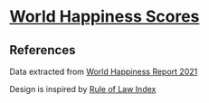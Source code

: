 # [World Happiness Scores](https://zhenmao.github.io/world-happiness-report/index.html)

## References

Data extracted from [World Happiness Report 2021](https://worldhappiness.report/ed/2021/)

Design is inspired by [Rule of Law Index](http://data.worldjusticeproject.org/)
